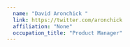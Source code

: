 ```yaml
---
  name: "David Aronchick "
  link: https://twitter.com/aronchick
  affiliation: "None"
  occupation_title: "Product Manager"
---
```

